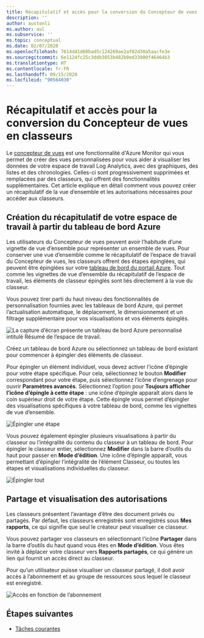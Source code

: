 ```yaml
---
title: Récapitulatif et accès pour la conversion du Concepteur de vues Azure Monitor en classeurs
description: ''
author: austonli
ms.author: aul
ms.subservice: ''
ms.topic: conceptual
ms.date: 02/07/2020
ms.openlocfilehash: 7614dd1d60bad5c124269ae2af02d30a5aacfe3e
ms.sourcegitcommit: 6e1124fc25c3ddb3053b482b0ed33900f46464b3
ms.translationtype: HT
ms.contentlocale: fr-FR
ms.lasthandoff: 09/15/2020
ms.locfileid: "90564030"
---
```

# <a name="view-designer-to-workbooks-conversion-summary-and-access"></a>Récapitulatif et accès pour la conversion du Concepteur de vues en classeurs
Le [concepteur de vues](view-designer.md) est une fonctionnalité d'Azure Monitor qui vous permet de créer des vues personnalisées pour vous aider à visualiser les données de votre espace de travail Log Analytics, avec des graphiques, des listes et des chronologies. Celles-ci sont progressivement supprimées et remplacées par des classeurs, qui offrent des fonctionnalités supplémentaires. Cet article explique en détail comment vous pouvez créer un récapitulatif de la vue d’ensemble et les autorisations nécessaires pour accéder aux classeurs.

## <a name="creating-your-workspace-summary-from-azure-dashboard"></a>Création du récapitulatif de votre espace de travail à partir du tableau de bord Azure
Les utilisateurs du Concepteur de vues peuvent avoir l’habitude d’une vignette de vue d’ensemble pour représenter un ensemble de vues. Pour conserver une vue d’ensemble comme le récapitulatif de l’espace de travail du Concepteur de vues, les classeurs offrent des étapes épinglées, qui peuvent être épinglées sur votre [tableau de bord du portail Azure](../../azure-portal/azure-portal-dashboards.md). Tout comme les vignettes de vue d’ensemble du récapitulatif de l’espace de travail, les éléments de classeur épinglés sont liés directement à la vue du classeur.

Vous pouvez tirer parti du haut niveau des fonctionnalités de personnalisation fournies avec les tableaux de bord Azure, qui permet l’actualisation automatique, le déplacement, le dimensionnement et un filtrage supplémentaire pour vos visualisations et vos éléments épinglés. 

![La capture d’écran présente un tableau de bord Azure personnalisé intitulé Résumé de l’espace de travail.](media/view-designer-conversion-access/dashboard.png)

Créez un tableau de bord Azure ou sélectionnez un tableau de bord existant pour commencer à épingler des éléments de classeur.

Pour épingler un élément individuel, vous devez activer l’icône d’épingle pour votre étape spécifique. Pour cela, sélectionnez le bouton **Modifier** correspondant pour votre étape, puis sélectionnez l’icône d’engrenage pour ouvrir **Paramètres avancés**. Sélectionnez l’option pour **Toujours afficher l’icône d’épingle à cette étape** : une icône d’épingle apparaît alors dans le coin supérieur droit de votre étape. Cette épingle vous permet d’épingler des visualisations spécifiques à votre tableau de bord, comme les vignettes de vue d’ensemble.

![Épingler une étape](media/view-designer-conversion-access/pin-step.png)


Vous pouvez également épingler plusieurs visualisations à partir du classeur ou l’intégralité du contenu du classeur à un tableau de bord. Pour épingler le classeur entier, sélectionnez **Modifier** dans la barre d’outils du haut pour passer en **Mode d’édition**. Une icône d’épingle apparaît, vous permettant d’épingler l’intégralité de l’élément Classeur, ou toutes les étapes et visualisations individuelles du classeur.

![Épingler tout](media/view-designer-conversion-access/pin-all.png)



## <a name="sharing-and-viewing-permissions"></a>Partage et visualisation des autorisations 
Les classeurs présentent l’avantage d’être des document privés ou partagés. Par défaut, les classeurs enregistrés sont enregistrés sous **Mes rapports**, ce qui signifie que seul le créateur peut visualiser ce classeur.

Vous pouvez partager vos classeurs en sélectionnant l’icône **Partager** dans la barre d’outils du haut quand vous êtes en **Mode d’édition**. Vous êtes invité à déplacer votre classeur vers **Rapports partagés**, ce qui génère un lien qui fournit un accès direct au classeur.

Pour qu’un utilisateur puisse visualiser un classeur partagé, il doit avoir accès à l’abonnement et au groupe de ressources sous lequel le classeur est enregistré.

![Accès en fonction de l’abonnement](media/view-designer-conversion-access/subscription-access.png)

## <a name="next-steps"></a>Étapes suivantes

- [Tâches courantes](view-designer-conversion-tasks.md)